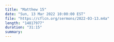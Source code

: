 ```yaml
---
title: "Matthew 15"
date: "Sun, 13 Mar 2022 10:00:00 EST"
file: "https://cflcn.org/sermons/2022-03-13.m4a"
length: "14817977"
duration: "31:15"
summary: 
---
```

